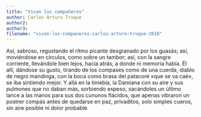```yaml
---
title: "Vivan los compañeros"
author: Carlos Arturo Truque
author2: 
author3: 
filename: "vivan-los-companeros-carlos-arturo-truque-2010"
---
```

Así, sabroso, regustando el ritmo picante desgranado por los guasás; así, moviéndose en círculos, como sobre un tambor; así, con la sangre corriente, llevándole bien lejos, hacia atrás, a donde ni memoria había.
Él allí, dándose su gusto, tirando de los compases como de una cuerda, diablo de negro mandinga, con la boca como brasa del patacoré «que se va caé», se iba sintiendo mejor. Y allá en la tiniebla, la Damiana con su aire y sus pulmones que no daban más, sorbiendo espeso, sacándoles un último lance a las manos para sus dos cununos flácidos, que apenas vibraron un postrer compás antes de quedarse en paz, privaditos, solo simples cueros, sin aire posible ni dolor probable.